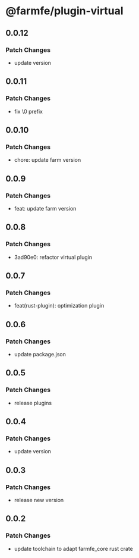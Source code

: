 # @farmfe/plugin-virtual

## 0.0.12

### Patch Changes

- update version

## 0.0.11

### Patch Changes

- fix \0 prefix

## 0.0.10

### Patch Changes

- chore: update farm version

## 0.0.9

### Patch Changes

- feat: update farm version

## 0.0.8

### Patch Changes

- 3ad90e0: refactor virtual plugin

## 0.0.7

### Patch Changes

- feat(rust-plugin): optimization plugin

## 0.0.6

### Patch Changes

- update package.json

## 0.0.5

### Patch Changes

- release plugins

## 0.0.4

### Patch Changes

- update version

## 0.0.3

### Patch Changes

- release new version

## 0.0.2

### Patch Changes

- update toolchain to adapt farmfe_core rust crate
